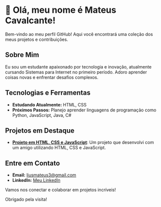 # 👋 Olá, meu nome é Mateus Cavalcante!

Bem-vindo ao meu perfil GitHub! Aqui você encontrará uma coleção dos meus projetos e contribuições.

## Sobre Mim

Eu sou um estudante apaixonado por tecnologia e inovação, atualmente cursando Sistemas para Internet no primeiro período. Adoro aprender coisas novas e enfrentar desafios complexos.

## Tecnologias e Ferramentas

- **Estudando Atualmente:** HTML, CSS
- **Próximos Passos:** Planejo aprender linguagens de programação como Python, JavaScript, Java, C#

## Projetos em Destaque

- [**Projeto em HTML, CSS e JavaScript**](https://github.com/MateusCavalcanteLima/ProjetoMatch2.0): Um projeto que desenvolvi com um amigo utilizando HTML, CSS e JavaScript. 

## Entre em Contato

- **Email:** liusmateus3@gmail.com
- **LinkedIn:** [Meu LinkedIn](https://www.linkedin.com/in/mateus-cavalcante-de-lima-19195b127/)

Vamos nos conectar e colaborar em projetos incríveis!

Obrigado pela visita!
```` ▋
